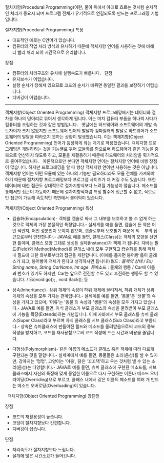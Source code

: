 절차지향(Procedural Programming)이란, 물이 위에서 아래로 흐르는 것처럼 순차적인 처리가 중요시 되며 프로그램 전체가 유기적으로 연결되도록 만드는 프로그래밍 기법입니다.

절차지향(Procedural Programming) 특징

  - 대표적인 예로는 C언어가 있습니다.
  - 컴퓨터의 작업 처리 방식과 유사하기 때문에 객체지향 언어를 사용하는 것에 비해 더 빨리 처리 되어 시간적으로 유리합니다.

장점

  - 컴퓨터의 처리구조와 유사해 실행속도가 빠릅니다.
 
단점
  - 유지보수가 어렵습니다.
  - 실행 순서가 정해져 있으므로 코드의 순서가 바뀌면 동일한 결과를 보장하기 어렵습니다.
  - 디버깅이 어렵습니다.

---------------------------------------------------------------------------------------------------------------------------------------------

객체지향(Object Oriented Programming)
객체지향 프로그래밍에서는 데이터와 절차를 하나의 덩어리로 묶어서 생각하게 됩니다. 이는 마치 컴퓨터 부품을 하나씩 사다가 컴퓨터를 조립하는 것과 같은 방법입니다.
 
옛날에는 하드웨어와 소프트웨어의 개발 속도차이가 크지 않았지만 소프트웨어 언어의 발달과 컴파일러의 발달로 하드웨어가 소프트웨어의 발달을 따라오지 못하는 상황이 발생했습니다. 이는 객체지향(Object Oriented Programming) 언어가 등장하게 되는 계기로 작용했습니다. 객체지향 프로그래밍은 개발하려는 것을 기능별로 묶어 모듈화를 함으로써 하드웨어가 같은 기능을 중복으로 연산하지 않도록 하고, 모듈을 재활용하기 때문에 하드웨어의 처리양을 획기적으로 줄여주었습니다.
 
이론적으로만 본다면 객체지향 언어는 절차지향 언어에 비행 장점이 많습니다. 하지만 프로그래밍을 할 때 항상 객체지향 언어만 사용하는 것은 아닙니다. 객체지향 언어는 어떤 모듈에 있는 하나의 기능만 필요하더라도 모듈 전체를 가져와야 하기 때문에 절차지향 프로그래밍보다 프로그램 사이즈가 더 커질 수도 있습니다. 또한 데이터에 대한 접근도 상대적으로 절차지향식보다 느려질 가능성이 많습니다. 메소드를 통해서만 접근이 가능하기 때문에 절차지향식처럼 특정 함수에 접근할 수 없고, 식으로만 접근이 가능해 속도적인 측면에서 불이익이 있습니다.

객체지향(Object Oriented Programming) 특성

  - 캡슐화(Encapsulation)- 객체를 캡슐로 싸서 그 내부를 보호하고 볼 수 없게 하는 것으로 객체의 가장 본질적인 특징입니다.- 실세계를 예를 들면, 캡슐에 든 약은 어떤 색인지, 어떤 성분인지 보이지 않으며, 캡슐로부터 보호받기 때문에 외    부의 접근으로부터 안전합니다.- JAVA로 예를 들면, 클래스(Class)는 객체의 모양을 선언한 틀이며, 클래스 모양 그대로 생성된 실체(Instance)가 객체 가 됩니다. 자바는 필드(Field)와 Method(Method)를 클래스 내에 모두 구현하고 캡슐화를 통해 객체 내 필드에 대한 외부로부터의 접근을 제한합니다. (이해를 돕자면 붕어빵 틀이 클래스가 되고, 붕어빵이 객체가 된다고 생각하시면 됩니다!)*필드 : 물체의 상태 / Ex) String name, String CarName, Int age  등*메소드 : 물체의 행동 / Car에 이름과 번호가 있기도 하지만, Car는 앞으로 전진할 수도 있고 후진하는 행동도 할 수 있습니다. / Ex)void go(); , void Back(); 등

  - 상속(Inheritance)- 상위 개체의 속성이 하위 개체에 물려져서, 하위 개체가 상위 개체의 속성을 모두 가지는 관계입니다.- 실세계를 예를 들면, '동물'은 '생물'의 속성을 가지고 있으며, '어류'는 '동물'의 속성과 '생물'의 속성을 모두 가지고 있습니다.- JAVA로 예를 들면, 자식 클래스가 부모 클래스의 속성을 물려받아 부모 클래스에 기능을 확장(Extends)하는 개념입니다. 이때 자바에서 부모 클래스를 슈퍼 클래스(Super Class)라고 부르며 자식 클래스를 서브 클래스(Sub Class)라고 부릅니다.- 상속은 슈퍼클래스에 만들어진 필드와 메소드를 물려받음으로써 코드의 중복 작성을 방지하고, 코드를 재사용함으로써 코드 작성에 드는 시간과 비용을 줄입니다.

  - 다형성(Polymorphism)- 같은 이름의 메소드가 클래스 혹은 객체에 따라 다르게 구현되는 것을 말합니다.- 실세계에서 예를 들면, 동물들은 소리(음성)를 낼 수 있지만, 강아지는 '멍멍', 고양이는 '야옹', 닭은 '꼬꼬댁'하고 우는 것처럼 낼 수 있는 소리(음성)는 다양합니다.- JAVA로 예를 들면, 슈퍼 클래스에 구현된 메소드를, 서브 클래스에서 자신의 특징에 맞게 동일한 이름으로 다시 구현하는 이른바 메소드 오버라이딩(Overriding)으로 부르고, 클래스 내에서 같은 이름의 메소드를 여러 개 만드는 메소드 오버로딩(Overloading)이 있습니다.

 
객체지향(Object Oriented Programming) 장단점

장점

  - 코드의 재활용성이 높습니다.
  - 코딩이 절차지향보다 간편합니다.
  - 디버깅이 쉽습니다.

 
단점

  - 처리속도가 절차지향보다 느립니다.
  - 설계에 많은 시간소요가 들어갑니다.


